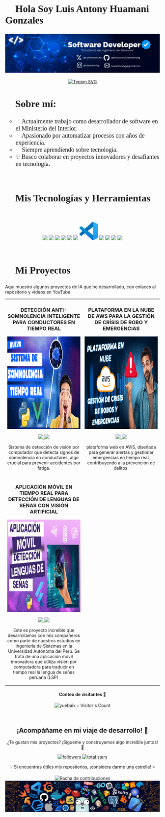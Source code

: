 
<h2 style="font-family: 'Georgia', serif; font-size:32px;">👋 Hola Soy Luis Antony Huamani Gonzales 🚀</h2>
<div align="center">
  <img src="./mibanner.jpeg" alt="vacio">
</div>
<br>
<div align="center">
  <a href="https://git.io/typing-svg">
    <img src="https://readme-typing-svg.demolab.com?font=Fira+Code&weight=600&size=28&duration=4000&pause=1000&color=36BCF7&center=true&vCenter=true&width=600&lines=Desarrollador+de+Software;Apasionado+por+la+Tecnolog%C3%ADa;Creando+Soluciones+Innovadoras;Siempre+Aprendiendo" alt="Typing SVG" />
  </a>
</div>
<h2 style="font-family: 'Georgia', serif; font-size: 32px;">🚀 Sobre mí:</h2>

<ul style="font-family: 'Times New Roman', serif; font-size: 20px; list-style-type: circle;">
  <li>💼 Actualmente trabajo como desarrollador de software en el Ministerio del Interior.</li>
  <li>🌱 Apasionado por automatizar procesos con años de experiencia.</li>
  <li>👯 Siempre aprendiendo sobre tecnología.</li>
  <li>💡 Busco colaborar en proyectos innovadores y desafiantes en tecnología.</li>
</ul>
<br>
<h2 style="font-family: 'Georgia', serif; font-size:32px;">🚀 Mis Tecnologías y Herramientas </h2>
<br>
<p align="center">
 
  <img src=" https://www.vectorlogo.zone/logos/git-scm/git-scm-ar21.svg" width="60">
  <img src="https://www.vectorlogo.zone/logos/flutterio/flutterio-icon.svg" width="60">
  <img src="https://www.vectorlogo.zone/logos/python/python-icon.svg" width="60">
  <img src="https://www.vectorlogo.zone/logos/firebase/firebase-icon.svg" width="60">
  <img src="https://www.vectorlogo.zone/logos/dartlang/dartlang-icon.svg" width="60">
  <img src="https://www.vectorlogo.zone/logos/adobe_illustrator/adobe_illustrator-icon.svg" width="60">
  <img src="https://raw.githubusercontent.com/github/explore/80688e429a7d4ef2fca1e82350fe8e3517d3494d/topics/visual-studio-code/visual-studio-code.png" width="60">
  <img src="https://www.vectorlogo.zone/logos/linux/linux-icon.svg" width="60">
  <img src="https://www.vectorlogo.zone/logos/android/android-icon.svg" width="60">
  <img src="https://www.vectorlogo.zone/logos/microsoft/microsoft-icon.svg" width="60">
  <img src="https://www.vectorlogo.zone/logos/github/github-icon.svg" width="60">
</p>
<br>
<h2 style="font-family: 'Georgia', serif; font-size:32px;">🚀 Mi Proyectos</h2>

Aquí muestro algunos proyectos de IA que he desarrollado, con enlaces al repositorio y videos en YouTube.
<table>
<tr>
    <td width="50%">
        <h3 align="center">DETECCIÓN ANTI-SOMNOLENCIA INTELIGENTE PARA CONDUCTORES EN TIEMPO REAL</h3>
        <div align="center">
            <img src="./deteccion.png" alt="Tienda Inteligente" width="400px" height="300px">
            <p>
                <a href="https://github.com/tu-usuario/tienda-inteligente">
                    <img src="https://img.shields.io/badge/Código-181717?style=for-the-badge&logo=github&logoColor=white">
                </a>
                <a href="https://www.youtube.com/watch?v=1HtlpeSlg-E" target="_blank" rel="noopener noreferrer">
                    <img src="https://img.shields.io/badge/YouTube-FF0000?style=for-the-badge&logo=youtube&logoColor=white">
                </a>
            </p>
            <p>Sistema de detección de visión por computador que detecta signos de somnolencia en conductores, algo crucial para prevenir accidentes por fatiga.</p>
        </div>
    </td>
    <td width="50%">
        <h3 align="center">PLATAFORMA EN LA NUBE DE AWS PARA LA GESTIÓN DE CRÍSIS DE ROBO Y EMERGENCIAS</h3>
        <div align="center">
            <img src="./sistema_aws.png" alt="Control de Robot" width="400px" height="300px">
            <p>
                <a href="https://github.com/tu-usuario/control-robot">
                    <img src="https://img.shields.io/badge/Código-181717?style=for-the-badge&logo=github&logoColor=white">
                </a>
                <a href="https://www.youtube.com/watch?v=EyOO3mcyGxk&t=40s" target="_blank" rel="noopener noreferrer">
                    <img src="https://img.shields.io/badge/YouTube-FF0000?style=for-the-badge&logo=youtube&logoColor=white">
                </a>
            </p>
            <p>plataforma web en AWS, diseñada para generar alertas y gestionar emergencias en tiempo real, contribuyendo a la prevención de delitos.</p>
        </div>
    </td>
</tr>
<tr>
    <td width="50%">
        <h3 align="center">APLICACIÓN MÓVIL EN TIEMPO REAL PARA DETECCIÓN DE LENGUAS DE SEÑAS CON VISIÓN ARTIFICIAL</h3>
        <div align="center">
            <img src="./deteccionsenas.png" alt="Reconocimiento Facial" width="400px" height="300px">
            <p>
                <a href="https://github.com/tu-usuario/reconocimiento-facial">
                    <img src="https://img.shields.io/badge/Código-181717?style=for-the-badge&logo=github&logoColor=white">
                </a>
                <a href="https://www.youtube.com/watch?v=flByOuwAKcc" target="_blank" rel="noopener noreferrer">
                    <img src="https://img.shields.io/badge/YouTube-FF0000?style=for-the-badge&logo=youtube&logoColor=white">
                </a>
            </p>
            <p> Este es proyecto increíble que desarrollamos con mis compañeros como parte de nuestros estudios en Ingeniería de Sistemas en la Universidad Autónoma del Perú. Se trata de una aplicación móvil innovadora que utiliza visión por computadora para traducir en tiempo real la lengua de señas peruana (LSP)</p>
        </div>
    </td>

</tr>
</table>



<h4 align="center">Conteo de visitantes 👀</h4>
<p align="center"><img src="https://profile-counter.glitch.me/{luisantonyhg}/count.svg" alt="yuebaix :: Visitor's Count" /></p>
<br/>


<div align="center">
  <h2>¡Acompáñame en mi viaje de desarrollo! 🚀</h2>
  <p>¿Te gustan mis proyectos? ¡Sígueme y construyamos algo increíble juntos! 👋</p>
  
  <a href="https://github.com/luisantonyhg?tab=followers">
    <img alt="followers" title="Sígueme en Github" src="https://custom-icon-badges.demolab.com/github/followers/luisantonyhg?color=236ad3&labelColor=1155ba&style=for-the-badge&logo=person-add&label=Follow&logoColor=white"/>
  </a>
  <a href="https://github.com/luisantonyhg?tab=repositories&sort=stargazers">
    <img alt="total stars" title="Total de estrellas en GitHub" src="https://custom-icon-badges.demolab.com/github/stars/luisantonyhg?color=55960c&style=for-the-badge&labelColor=488207&logo=star"/>
  </a>
  
  <p>💡 Si encuentras útiles mis repositorios, ¡considera darme una estrella! ⭐️</p>
  
  <img src="https://github-readme-streak-stats.herokuapp.com/?user=luisantonyhg&theme=radical&hide_border=true" alt="Racha de contribuciones"/>
  

</div>
<div align="center">
  <img src="./header_.png" alt="vacio">
</div>
